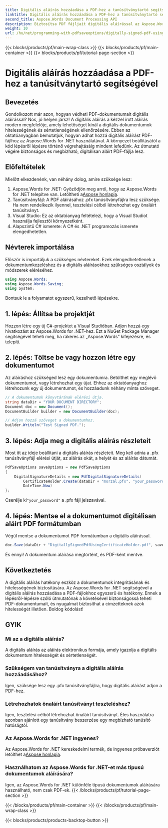 ```yaml
---
title: Digitális aláírás hozzáadása a PDF-hez a tanúsítványtartó segítségével
linktitle: Digitális aláírás hozzáadása a PDF-hez a tanúsítványtartó segítségével
second_title: Aspose.Words Document Processing API
description: Biztosítsa PDF fájljait digitális aláírással az Aspose.Words for .NET segítségével. Kövesse ezt a lépésenkénti útmutatót, hogy könnyedén adjon digitális aláírást PDF-fájljaihoz.
weight: 10
url: /hu/net/programming-with-pdfsaveoptions/digitally-signed-pdf-using-certificate-holder/
---
```


{{< blocks/products/pf/main-wrap-class >}}
{{< blocks/products/pf/main-container >}}
{{< blocks/products/pf/tutorial-page-section >}}

# Digitális aláírás hozzáadása a PDF-hez a tanúsítványtartó segítségével

## Bevezetés

Gondolkozott már azon, hogyan védheti PDF-dokumentumait digitális aláírással? Nos, jó helyen jársz! A digitális aláírás a kézzel írott aláírás modern megfelelője, amely lehetőséget kínál a digitális dokumentumok hitelességének és sértetlenségének ellenőrzésére. Ebben az oktatóanyagban bemutatjuk, hogyan adhat hozzá digitális aláírást PDF-fájlhoz az Aspose.Words for .NET használatával. A környezet beállításától a kód lépésről lépésre történő végrehajtásáig mindent lefedünk. Az útmutató végére biztonságos és megbízható, digitálisan aláírt PDF-fájlja lesz.

## Előfeltételek

Mielőtt elkezdenénk, van néhány dolog, amire szüksége lesz:

1.  Aspose.Words for .NET: Győződjön meg arról, hogy az Aspose.Words for .NET telepítve van. Letöltheti a[Aspose honlapja](https://releases.aspose.com/words/net/).
2. Tanúsítványfájl: A PDF aláírásához .pfx tanúsítványfájlra lesz szüksége. Ha nem rendelkezik ilyennel, tesztelési célból létrehozhat egy önaláírt tanúsítványt.
3. Visual Studio: Ez az oktatóanyag feltételezi, hogy a Visual Studiot használja fejlesztői környezetként.
4. Alapszintű C# ismerete: A C# és .NET programozás ismerete elengedhetetlen.

## Névterek importálása

Először is importáljuk a szükséges névtereket. Ezek elengedhetetlenek a dokumentumkezeléshez és a digitális aláírásokhoz szükséges osztályok és módszerek eléréséhez.

```csharp
using Aspose.Words;
using Aspose.Words.Saving;
using System;
```

Bontsuk le a folyamatot egyszerű, kezelhető lépésekre.

## 1. lépés: Állítsa be projektjét

Hozzon létre egy új C#-projektet a Visual Studióban. Adjon hozzá egy hivatkozást az Aspose.Words for .NET-hez. Ezt a NuGet Package Manager segítségével teheti meg, ha rákeres az „Aspose.Words” kifejezésre, és telepíti.

## 2. lépés: Töltse be vagy hozzon létre egy dokumentumot

Az aláíráshoz szükséged lesz egy dokumentumra. Betölthet egy meglévő dokumentumot, vagy létrehozhat egy újat. Ehhez az oktatóanyaghoz létrehozunk egy új dokumentumot, és hozzáadunk néhány minta szöveget.

```csharp
// A dokumentumok könyvtárának elérési útja.
string dataDir = "YOUR DOCUMENT DIRECTORY";
Document doc = new Document();
DocumentBuilder builder = new DocumentBuilder(doc);

// Adjon hozzá szöveget a dokumentumhoz.
builder.Writeln("Test Signed PDF.");
```

## 3. lépés: Adja meg a digitális aláírás részleteit

Most itt az ideje beállítani a digitális aláírás részleteit. Meg kell adnia a .pfx tanúsítványfájl elérési útját, az aláírás okát, a helyét és az aláírás dátumát.

```csharp
PdfSaveOptions saveOptions = new PdfSaveOptions
{
    DigitalSignatureDetails = new PdfDigitalSignatureDetails(
        CertificateHolder.Create(dataDir + "morzal.pfx", "your_password"), "reason", "location",
        DateTime.Now)
};
```

 Cserélje ki`"your_password"` a .pfx fájl jelszavával.

## 4. lépés: Mentse el a dokumentumot digitálisan aláírt PDF formátumban

Végül mentse a dokumentumot PDF formátumban a digitális aláírással.

```csharp
doc.Save(dataDir + "DigitallySignedPdfUsingCertificateHolder.pdf", saveOptions);
```

És ennyi! A dokumentum aláírása megtörtént, és PDF-ként mentve.

## Következtetés

A digitális aláírás hatékony eszköz a dokumentumok integritásának és hitelességének biztosítására. Az Aspose.Words for .NET segítségével a digitális aláírás hozzáadása a PDF-fájlokhoz egyszerű és hatékony. Ennek a lépésről-lépésre szóló útmutatónak a követésével biztonságossá teheti PDF-dokumentumait, és nyugalmat biztosíthat a címzetteknek azok hitelességét illetően. Boldog kódolást!

## GYIK

### Mi az a digitális aláírás?
A digitális aláírás az aláírás elektronikus formája, amely igazolja a digitális dokumentum hitelességét és sértetlenségét.

### Szükségem van tanúsítványra a digitális aláírás hozzáadásához?
Igen, szüksége lesz egy .pfx tanúsítványfájlra, hogy digitális aláírást adjon a PDF-hez.

### Létrehozhatok önaláírt tanúsítványt teszteléshez?
Igen, tesztelési célból létrehozhat önaláírt tanúsítványt. Éles használatra azonban ajánlott egy tanúsítvány beszerzése egy megbízható tanúsító hatóságtól.

### Az Aspose.Words for .NET ingyenes?
 Az Aspose.Words for .NET kereskedelmi termék, de ingyenes próbaverziót letölthet a[Aspose honlapja](https://releases.aspose.com/).

### Használhatom az Aspose.Words for .NET-et más típusú dokumentumok aláírására?
Igen, az Aspose.Words for .NET különféle típusú dokumentumok aláírására használható, nem csak PDF-ek.
{{< /blocks/products/pf/tutorial-page-section >}}

{{< /blocks/products/pf/main-container >}}
{{< /blocks/products/pf/main-wrap-class >}}

{{< blocks/products/products-backtop-button >}}
